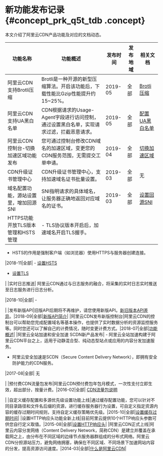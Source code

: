 # 新功能发布记录 {#concept_prk_q5t_tdb .concept}

本文介绍了阿里云CDN产品功能及对应的文档动态。

|功能名称|功能概述|发布时间|发布地域|相关文档|
|----|----|----|----|----|
|阿里云CDN支持Brotli压缩|Brotli是一种开源的新型压缩算法。开启该功能后，下载性能比Gzip性能提升约15~25%。|2019-05|全部|[Brotli压缩](../../../../intl.zh-CN/域名管理/性能优化/Brotli压缩.md#)|
|阿里云CDN支持UA黑白名单|CDN根据请求的Usage-Agent字段进行访问控制，通过设置黑白名单，实现请求过滤，拦截恶意请求。|2019-05|全部|[配置UA黑白名单](../../../../intl.zh-CN/域名管理/访问控制/配置UA黑白名单.md#)|
|阿里云CDN控制台-切换加速区域功能发布|您可通过控制台修改CDN域名的加速区域，变更您的CDN服务范围，无需提交工单申请。|2019-04|全部|[切换加速区域](../../../../intl.zh-CN/域名管理/基本配置/修改基础信息.md#)|
|CDN升级证书管理中心|CDN升级证书管理中心，支持加速域名证书批量设置。|2019-03|全部|无|
|域名配置功能，源站设置里，增加回源SNI|SNI指明请求的具体域名，让服务器正确地返回对应域名的证书。|2019-03|全部|[设置回源SNI](../../../../intl.zh-CN/域名管理/回源配置/配置回源SNI.md#)|
|HTTPS功能开放TLS版本管理和HSTS管理| -   TLS协议版本开启后，加速域名开启TLS握手。
-   HSTS的作用是强制客户端（如浏览器）使用HTTPS与服务器创建连接。

 |2018-11|全部| -   [设置HSTS](../../../../intl.zh-CN/域名管理/HTTPS配置/配置HSTS.md#)
-   [设置TLS](../../../../intl.zh-CN/域名管理/HTTPS配置/配置TLS.md#)

 |
|实时日志推送| 阿里云CDN通过与日志服务的融合，将采集的实时日志实时推送至日志服务进行日志分析。

 |2018-10|全部| -

 |
|发布新版API|旧版API后期将不再维护，请您使用新版API。[新旧版本API差异](../../../../intl.zh-CN/新版API参考/新旧版本API差异.md#)。|2018-09|全部|[新版API简介](../../../../intl.zh-CN/新版API参考/简介.md#)|
|阿里云CDN发布新版控制台|阿里云CDN的控制台可以帮助您完成配置域名等基本操作，也提供了实时数据分析的资源监控服务等。同时您还可以了解自己的计费情况，随时变更计费方式。|2018-07|全部|[功能概述](../../../../intl.zh-CN/域名管理/功能概述.md#)|
|阿里云全站加速和安全加速 SCDN新产品发布| -   阿里云全站加速构建于阿里云CDN平台之上，适用于动静混合型、纯动态型站点或应用的内容分发加速服务。
-   阿里云安全加速是SCDN（Secure Content Delivery Network），即拥有安全防护能力的CDN服务。

 |2017-08|全部| 无

 |
|预付费CDN流量包发布|阿里云CDN预付费包年包月模式，一次性支付立即生效，超出部分，按量计费。|2016-02|全部| [CDN流量包说明](https://www.alibabacloud.com/zh/product/cdn/pricing)

 |
|自定义缓存配置和多源优先级设置功能上线|通过缓存配置功能，您可以针对不同目录路径和文件名后缀的资源，进行缓存服务器行为设置，可自定义指定资源内容的缓存过期时间规则，支持自定义缓存策略优先级。|2015-10|全部|[设置缓存过期时间](../../../../intl.zh-CN/域名管理/缓存配置/配置缓存过期时间.md#)|
|设置HTTP响应头功能全新上线|目前阿里云提供10个HTTP响应头参数可供您自行定义取值。|2015-08|全部|[设置HTTP响应头](../../../../intl.zh-CN/域名管理/缓存配置/配置HTTP头.md#)|
|阿里云CDN正式上线|阿里云内容分发网络（Content Delivery Network，简称CDN）是建立并覆盖在承载网之上，由分布在不同区域的边缘节点服务器群组成的分布式网络。阿里云CDN分担源站压力，避免网络拥塞，确保在不同区域、不同场景下加速网站内容的分发，提高资源访问速度。|2014-03|全部|[什么是阿里云CDN](../../../../intl.zh-CN/产品简介/什么是阿里云CDN.md#)|

